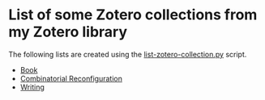 # List of some Zotero collections from my Zotero library

The following lists are created using the [list-zotero-collection.py](list-zotero-collection.py) script.

* [Book](book.html)
* [Combinatorial Reconfiguration](reconfiguration.html)
* [Writing](writing.html)
